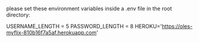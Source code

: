 please set these environment variables inside a .env file in the root directory:

 USERNAME_LENGTH = 5
 PASSWORD_LENGTH = 8
 HEROKU='https://oles-myflix-810b16f7a5af.herokuapp.com'

